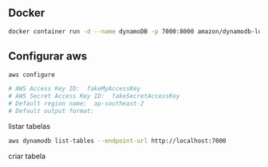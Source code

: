 ## Docker

```bash
docker container run -d --name dynamoDB -p 7000:8000 amazon/dynamodb-local
```


## Configurar aws

```bash
aws configure

# AWS Access Key ID:  fakeMyAccessKey
# AWS Secret Access Key ID:  fakeSecretAccessKey
# Default region name:  ap-southeast-2
# Default output format:  
```

listar tabelas
```bash
aws dynamodb list-tables --endpoint-url http://localhost:7000
```

criar tabela
```bash

```
